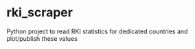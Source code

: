 # rki_scraper
Python project to read RKI statistics for dedicated countries and plot/publish these values
